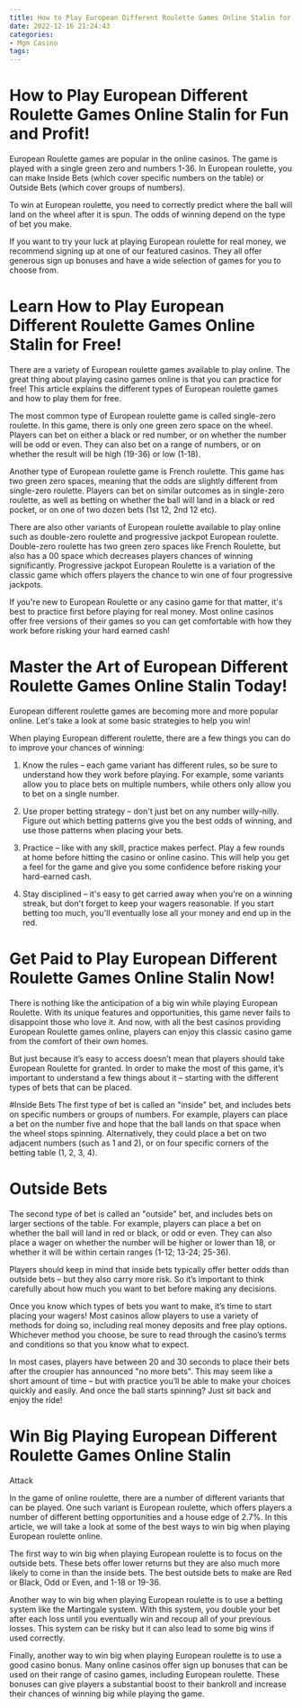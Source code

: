 ```yaml
---
title: How to Play European Different Roulette Games Online Stalin for Fun and Profit!
date: 2022-12-16 21:24:43
categories:
- Mgm Casino
tags:
---
```



#  How to Play European Different Roulette Games Online Stalin for Fun and Profit!

European Roulette games are popular in the online casinos. The game is played with a single green zero and numbers 1-36. In European roulette, you can make Inside Bets (which cover specific numbers on the table) or Outside Bets (which cover groups of numbers).

To win at European roulette, you need to correctly predict where the ball will land on the wheel after it is spun. The odds of winning depend on the type of bet you make.

If you want to try your luck at playing European roulette for real money, we recommend signing up at one of our featured casinos. They all offer generous sign up bonuses and have a wide selection of games for you to choose from.

#  Learn How to Play European Different Roulette Games Online Stalin for Free!

There are a variety of European roulette games available to play online. The great thing about playing casino games online is that you can practice for free! This article explains the different types of European roulette games and how to play them for free.

The most common type of European roulette game is called single-zero roulette. In this game, there is only one green zero space on the wheel. Players can bet on either a black or red number, or on whether the number will be odd or even. They can also bet on a range of numbers, or on whether the result will be high (19-36) or low (1-18).

Another type of European roulette game is French roulette. This game has two green zero spaces, meaning that the odds are slightly different from single-zero roulette. Players can bet on similar outcomes as in single-zero roulette, as well as betting on whether the ball will land in a black or red pocket, or on one of two dozen bets (1st 12, 2nd 12 etc).

There are also other variants of European roulette available to play online such as double-zero roulette and progressive jackpot European roulette. Double-zero roulette has two green zero spaces like French Roulette, but also has a 00 space which decreases players chances of winning significantly. Progressive jackpot European Roulette is a variation of the classic game which offers players the chance to win one of four progressive jackpots.

If you're new to European Roulette or any casino game for that matter, it's best to practice first before playing for real money. Most online casinos offer free versions of their games so you can get comfortable with how they work before risking your hard earned cash!

#  Master the Art of European Different Roulette Games Online Stalin Today!

European different roulette games are becoming more and more popular online. Let's take a look at some basic strategies to help you win!

When playing European different roulette, there are a few things you can do to improve your chances of winning:

1. Know the rules – each game variant has different rules, so be sure to understand how they work before playing. For example, some variants allow you to place bets on multiple numbers, while others only allow you to bet on a single number.

2. Use proper betting strategy – don't just bet on any number willy-nilly. Figure out which betting patterns give you the best odds of winning, and use those patterns when placing your bets.

3. Practice – like with any skill, practice makes perfect. Play a few rounds at home before hitting the casino or online casino. This will help you get a feel for the game and give you some confidence before risking your hard-earned cash.

4. Stay disciplined – it's easy to get carried away when you're on a winning streak, but don't forget to keep your wagers reasonable. If you start betting too much, you'll eventually lose all your money and end up in the red.

#  Get Paid to Play European Different Roulette Games Online Stalin Now!

There is nothing like the anticipation of a big win while playing European Roulette. With its unique features and opportunities, this game never fails to disappoint those who love it. And now, with all the best casinos providing European Roulette games online, players can enjoy this classic casino game from the comfort of their own homes.

But just because it’s easy to access doesn’t mean that players should take European Roulette for granted. In order to make the most of this game, it’s important to understand a few things about it – starting with the different types of bets that can be placed.

#Inside Bets
The first type of bet is called an "inside" bet, and includes bets on specific numbers or groups of numbers. For example, players can place a bet on the number five and hope that the ball lands on that space when the wheel stops spinning. Alternatively, they could place a bet on two adjacent numbers (such as 1 and 2), or on four specific corners of the betting table (1, 2, 3, 4).

# Outside Bets
The second type of bet is called an "outside" bet, and includes bets on larger sections of the table. For example, players can place a bet on whether the ball will land in red or black, or odd or even. They can also place a wager on whether the number will be higher or lower than 18, or whether it will be within certain ranges (1-12; 13-24; 25-36).

Players should keep in mind that inside bets typically offer better odds than outside bets – but they also carry more risk. So it’s important to think carefully about how much you want to bet before making any decisions.

Once you know which types of bets you want to make, it’s time to start placing your wagers! Most casinos allow players to use a variety of methods for doing so, including real money deposits and free play options. Whichever method you choose, be sure to read through the casino’s terms and conditions so that you know what to expect.

In most cases, players have between 20 and 30 seconds to place their bets after the croupier has announced "no more bets". This may seem like a short amount of time – but with practice you’ll be able to make your choices quickly and easily. And once the ball starts spinning? Just sit back and enjoy the ride!

#  Win Big Playing European Different Roulette Games Online Stalin
 Attack



In the game of online roulette, there are a number of different variants that can be played. One such variant is European roulette, which offers players a number of different betting opportunities and a house edge of 2.7%. In this article, we will take a look at some of the best ways to win big when playing European roulette online.

The first way to win big when playing European roulette is to focus on the outside bets. These bets offer lower returns but they are also much more likely to come in than the inside bets. The best outside bets to make are Red or Black, Odd or Even, and 1-18 or 19-36.

Another way to win big when playing European roulette is to use a betting system like the Martingale system. With this system, you double your bet after each loss until you eventually win and recoup all of your previous losses. This system can be risky but it can also lead to some big wins if used correctly.

Finally, another way to win big when playing European roulette is to use a good casino bonus. Many online casinos offer sign up bonuses that can be used on their range of casino games, including European roulette. These bonuses can give players a substantial boost to their bankroll and increase their chances of winning big while playing the game.
